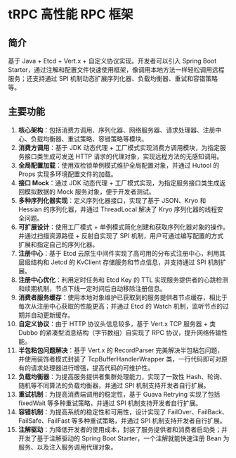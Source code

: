 # tRPC 高性能 RPC 框架

## 简介

基于 Java + Etcd + Vert.x + 自定义协议实现。开发者可以引入 Spring Boot Starter，通过注解和配置文件快速使用框架，像调用本地方法一样轻松调用远程服务；还支持通过 SPI 机制动态扩展序列化器、负载均衡器、重试和容错策略等。

## 主要功能

1. **核心架构**：包括消费方调用、序列化器、网络服务器、请求处理器、注册中心、负载均衡器、重试策略、容错策略等模块。 
2. **消费方调用**：基于 JDK 动态代理 + 工厂模式实现消费方调用模块，为指定服务接口类生成可发送 HTTP 请求的代理对象，实现远程方法的无感知调用。 
3. **全局配置加载**：使用双检锁单例模式维护全局配置对象，并通过 Hutool 的 Props 实现多环境配置文件的加载。 
4. **接口 Mock**：通过 JDK 动态代理 + 工厂模式实现，为指定服务接口类生成返回模拟数据的 Mock 服务对象，便于开发者测试。 
5. **多种序列化器实现**：定义序列化器接口，实现了基于 JSON、Kryo 和 Hessian 的序列化器，并通过 ThreadLocal 解决了 Kryo 序列化器的线程安全问题。 
6. **可扩展设计**：使用工厂模式 + 单例模式简化创建和获取序列化器对象的操作。并通过扫描资源路径 + 反射自实现了 SPI 机制，用户可通过编写配置的方式扩展和指定自己的序列化器。 
7. **注册中心**：基于 Etcd 云原生中间件实现了高可用的分布式注册中心，利用其层级结构和 Jetcd 的 KvClient 存储服务和节点信息，并支持通过 SPI 机制扩展。 
8. **注册中心优化**：利用定时任务和 Etcd Key 的 TTL 实现服务提供者的心跳检测和续期机制，节点下线一定时间后自动移除注册信息。 
9. **消费者服务缓存**：使用本地对象维护已获取到的服务提供者节点缓存，相比于每次从注册中心获取的性能更高；并通过 Etcd 的 Watch 机制，监听节点的过期并自动更新缓存。 
10. **自定义协议**：由于 HTTP 协议头信息较多，基于 Vert.x TCP 服务器 + 类 Dubbo 的紧凑型消息结构（字节数组）自实现了 RPC 协议，提升网络传输性能。 
11. **半包粘包问题解决**：基于 Vert.x 的 RecordParser 完美解决半包粘包问题，并使用装饰者模式封装了 TcpBufferHandlerWrapper 类，一行代码即可对原有的请求处理器进行增强，提高代码的可维护性。 
12. **负载均衡器**：为提高服务提供者集群处理能力，实现了一致性 Hash、轮询、随机等不同算法的负载均衡器，并通过 SPI 机制支持开发者自行扩展。 
13. **重试机制**：为提高消费端调用的稳定性，基于 Guava Retrying 实现了包括 fixedWait 等多种重试策略，并通过 SPI 机制支持开发者自行扩展。 
14. **容错机制**：为提高系统的稳定性和可用性，设计实现了 FailOver、FailBack、FailSafe、FailFast 等多种重试策略，并通过 SPI 机制支持开发者自行扩展。 
15. **注解驱动**：为降低开发者的使用成本，封装了服务提供者和消费者启动类；并开发了基于注解驱动的 Spring Boot Starter，一个注解就能快速注册 Bean 为服务、以及注入服务调用代理对象。

